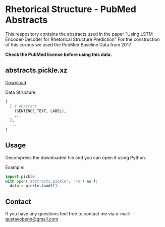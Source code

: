 # Rhetorical Structure - PubMed Abstracts

This respository contains the abstracts used in the paper "Using LSTM Encoder-Decoder for Rhetorical Structure Prediction"
For the construction of this corpus we used the PubMed Baseline Data from 2017.

**Check the PubMed license before using this data.**

## abstracts.pickle.xz
[Download](https://github.com/dead/rhetorical-structure-pubmed-abstracts/releases/download/v0.1/abstracts.pickle.xz)

Data Structure:
```python
[
  [ # Abstract
    (SENTENCE_TEXT, LABEL),
    ...
  ],
  ...
]
```


## Usage

Decompress the downloaded file and you can open it using Python.

Example:
```python
import pickle
with open('abstracts.pickle', 'rb') as f:
  data = pickle.load(f)
```


## Contact

If you have any questions feel free to contact me via e-mail: gustavobenn@gmail.com
